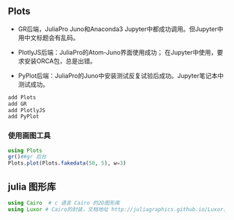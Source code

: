 ## Plots

- GR后端，JuliaPro Juno和Anaconda3 Jupyter中都成功调用。但Jupyter中用中文标题会有乱码。

- PlotlyJS后端：JuliaPro的Atom-Juno界面使用成功； 在Jupyter中使用，要求安装ORCA包，总是出错。

- PyPlot后端：JuliaPro的Juno中安装测试反复试验后成功。Jupyter笔记本中测试成功。

```julia
add Plots
add GR
add PlotlyJS
add PyPlot
```

### 使用画图工具

```julia
using Plots
gr()##gr 后台
Plots.plot(Plots.fakedata(50, 5), w=3)
```


## julia 图形库

```julia
using Cairo  # c 语言 Cairo 的2D图形库
using Luxor # Cairo的封装，文档地址 http://juliagraphics.github.io/Luxor.jl/stable/explanation/imagematrix/
```